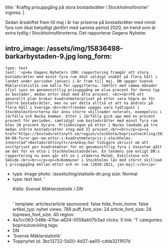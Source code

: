 title: 'Kraftig prisuppgång på stora bostadsrätter i Stockholmsförorter'
ingress: |
  <p>Sedan årsskiftet fram till maj i år har priserna på bostadsrätter med minst fyra rum ökat betydligt jämfört med samma period 2020, en trend som är extra tydlig i Stockholmsförorterna. Det rapporterar Dagens Nyheter.
  </p>
  
intro_image: /assets/img/15836498-barkarbystaden-9.jpg
long_form:
  -
    type: text
    text: '<p>Av Dagens Nyheters (DN) rapportering framgår att stora bostadsrätter med minst fyra rum ökat väldigt snabbt på flera håll i landet under perioden januari i år fram till maj. DN uppger Svensk Mäklarstatistik som källa för uppgifterna. Jämfört med samma månader ifjol syns en genomsnittlig prisuppgång om elva procent för denna typ av bostäder, medan ettor ökat med åtta procent. <br><br>På ett generellt plan brukar kvadratmeterpriset på ettor vara högre än för större bostadsrätter, men nu ser detta alltså ut att ha ändrats på flera håll i Sverige.<br><br>Trenden uppges vara tydligast i Stockholmsförorterna där ännu större skillnader noterats, exempelvis i Järfälla och Nacka kommun. Ettor i Järfälla gick upp med en procent procent för perioden, samtidigt som bostadsrätter med minst fyra rum blev 20 procent dyrare. Prisökningen på ettor i Nacka landade på tre medan större bostadsrätter steg med 21 procent.<br><br></p><p><a href="https://bostadsrattsnytt.se/region/stockholm/boprisutveckling/2021-04-08-fyror-gar-om-ettor-i-kvadratmeterpris-i-stockholms-innerstad">Bostadsrättsnytt</a>&nbsp;har tidigare skrivit om att snittpriset per kvadratmeter för en genomsnittlig fyra i Vasastan gått om det för en etta i Stockholmsstadsdelen. En tendens som enligt DN:s rapportering nu även går att se i städerna Malmö, Eskilstuna och Skövde.<br><br></p><p><b>Kommuner i Stockholms län med störst skillnad i prisuppgång mellan ettor och 4+ rum (2020-2021, jan-maj):</b></p>'
  -
    type: image
    photo: /assets/img/statistik-dn.png
    size: Normal
  -
    type: text
    text: '<p><i>Källa: Svensk Mäklarstatistik / DN</i><br><br></p>'
template: articles/article
sponsored: false
hide_from_home: false
artikel_typ: nyhet
views: 788
puff_font_size: 24
article_font_size: 24
topnews_font_size: 40
region:
  - 4a7cc063-548b-47be-a624-0558ab07b3ad
clicks: 0
link: '1'
categories: boprisutveckling
tags:
  - DN
  - 'Svensk Mäklarstatistik'
  - Toppnyhet
id: 3bc13722-5d20-4d37-aa05-cdda3211f07d
